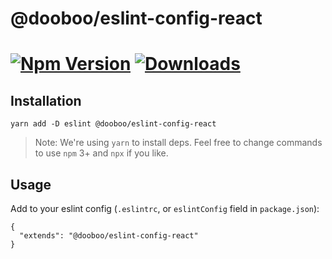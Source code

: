 # @dooboo/eslint-config-react

[![Npm Version](http://img.shields.io/npm/v/@dooboo/eslint-config-react.svg?style=flat-square)](https://npmjs.org/package/@dooboo/eslint-config-react)
[![Downloads](http://img.shields.io/npm/dm/@dooboo/eslint-config-react.svg?style=flat-square)](https://npmjs.org/package/@dooboo/eslint-config-react)
=========

## Installation

```
yarn add -D eslint @dooboo/eslint-config-react
```

> Note: We're using `yarn` to install deps. Feel free to change commands to use `npm` 3+ and `npx` if you like.

## Usage

Add to your eslint config (`.eslintrc`, or `eslintConfig` field in `package.json`):

```
{
  "extends": "@dooboo/eslint-config-react"
}
```
